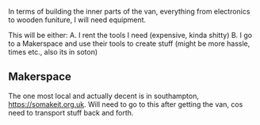 ﻿In terms of building the inner parts of the van, everything from electronics to wooden funiture, I will need equipment.

This will be either:
	A. I rent the tools I need (expensive, kinda shitty)
	B. I go to a Makerspace and use their tools to create stuff (might be more hassle, times etc., also its in soton)



## Makerspace

The one most local and actually decent is in southampton, https://somakeit.org.uk.
Will need to go to this after getting the van, cos need to transport stuff back and forth.